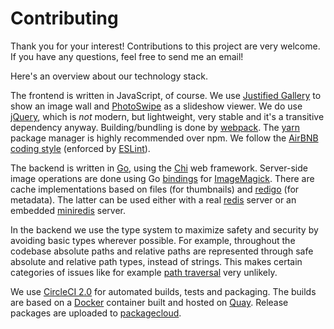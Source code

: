 # Contributing

Thank you for your interest! Contributions to this project are very welcome.
If you have any questions, feel free to send me an email!

Here's an overview about our technology stack.

The frontend is written in JavaScript, of course.
We use [Justified Gallery](https://miromannino.github.io/Justified-Gallery/) to show an image wall and [PhotoSwipe](http://photoswipe.com) as a slideshow viewer.
We do use [jQuery](https://jquery.com/), which is *not* modern, but lightweight, very stable and it's a transitive dependency anyway.
Building/bundling is done by [webpack](https://webpack.js.org/).
The [yarn](https://yarnpkg.com/) package manager is highly recommended over npm.
We follow the [AirBNB coding style](https://github.com/airbnb/javascript) (enforced by [ESLint](https://eslint.org/)).

The backend is written in [Go](https://golang.org/), using the [Chi](https://github.com/go-chi/chi) web framework.
Server-side image operations are done using Go [bindings](https://github.com/gographics/imagick) for [ImageMagick](https://www.imagemagick.org/).
There are cache implementations based on files (for thumbnails) and [redigo](https://github.com/garyburd/redigo) (for metadata).
The latter can be used either with a real [redis](https://redis.io/) server or an embedded [miniredis](https://github.com/alicebob/miniredis) server.

In the backend we use the type system to maximize safety and security by avoiding basic types wherever possible.
For example, throughout the codebase absolute paths and relative paths are represented through safe absolute and relative path types, instead of strings.
This makes certain categories of issues like for example [path traversal](https://www.owasp.org/index.php/Path_Traversal) very unlikely.

We use [CircleCI 2.0](https://circleci.com/) for automated builds, tests and packaging.
The builds are based on a [Docker](https://www.docker.com/) container built and hosted on [Quay](https://quay.io/).
Release packages are uploaded to [packagecloud](https://packagecloud.io/).